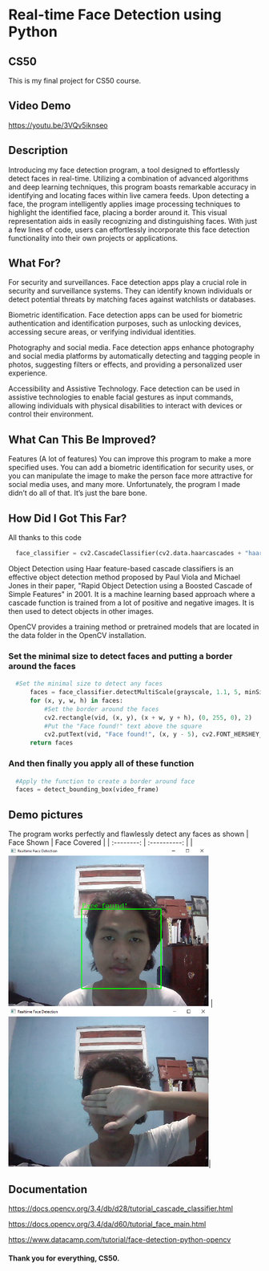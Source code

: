 # Real-time Face Detection using Python

## CS50
This is my final project for CS50 course.

## Video Demo
https://youtu.be/3VQv5iknseo

## Description
Introducing my face detection program, a tool designed to effortlessly detect faces in real-time. Utilizing a combination of advanced algorithms and deep learning techniques, this program boasts remarkable accuracy in identifying and locating faces within live camera feeds. Upon detecting a face, the program intelligently applies image processing techniques to highlight the identified face, placing a border around it. This visual representation aids in easily recognizing and distinguishing faces. With just a few lines of code, users can effortlessly incorporate this face detection functionality into their own projects or applications.

## What For?
For security and surveillances. Face detection apps play a crucial role in security and surveillance systems. They can identify known individuals or detect potential threats by matching faces against watchlists or databases.

Biometric identification. Face detection apps can be used for biometric authentication and identification purposes, such as unlocking devices, accessing secure areas, or verifying individual identities.

Photography and social media. Face detection apps enhance photography and social media platforms by automatically detecting and tagging people in photos, suggesting filters or effects, and providing a personalized user experience.

Accessibility and Assistive Technology. Face detection can be used in assistive technologies to enable facial gestures as input commands, allowing individuals with physical disabilities to interact with devices or control their environment.

## What Can This Be Improved?
Features (A lot of features)
You can improve this program to make a more specified uses. You can add a biometric identification for security uses, or you can manipulate the image to make the person face more attractive for social media uses, and many more. Unfortunately, the program I made didn’t do all of that. It’s just the bare bone.

## How Did I Got This Far?
All thanks to this code

```python
  face_classifier = cv2.CascadeClassifier(cv2.data.haarcascades + "haarcascade_frontalface_default.xml")
```

Object Detection using Haar feature-based cascade classifiers is an effective object detection method proposed by Paul Viola and Michael Jones in their paper, "Rapid Object Detection using a Boosted Cascade of Simple Features" in 2001. It is a machine learning based approach where a cascade function is trained from a lot of positive and negative images. It is then used to detect objects in other images.

OpenCV provides a training method or pretrained models that are located in the data folder in the OpenCV installation.

### Set the minimal size to detect faces and putting a border around the faces

```python
  #Set the minimal size to detect any faces
      faces = face_classifier.detectMultiScale(grayscale, 1.1, 5, minSize=(40, 40))
      for (x, y, w, h) in faces:
          #Set the border around the faces
          cv2.rectangle(vid, (x, y), (x + w, y + h), (0, 255, 0), 2)
          #Put the "Face found!" text above the square
          cv2.putText(vid, "Face found!", (x, y - 5), cv2.FONT_HERSHEY_COMPLEX_SMALL, 1, (0, 255, 0), 1)
      return faces
```

### And then finally you apply all of these function

```python
  #Apply the function to create a border around face
  faces = detect_bounding_box(video_frame)
```


## Demo pictures
The program works perfectly and flawlessly detect any faces as shown
| Face Shown | Face Covered |
| :--------: | :----------: |
| <img src="Screenshots/img1.png" width="400">  | <img src="Screenshots/img2.png" width="400">|

## Documentation
https://docs.opencv.org/3.4/db/d28/tutorial_cascade_classifier.html

https://docs.opencv.org/3.4/da/d60/tutorial_face_main.html

https://www.datacamp.com/tutorial/face-detection-python-opencv

#### Thank you for everything, CS50.
